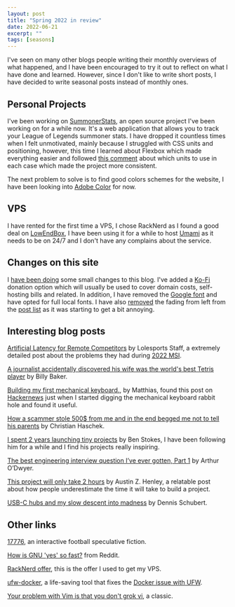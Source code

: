 ```yaml
---
layout: post
title: "Spring 2022 in review"
date: 2022-06-21
excerpt: ""
tags: [seasons]
---
```


I've seen on many other blogs people writing their monthly overviews of what happened, and I have been encouraged to try it out to reflect on what I have done and learned. However, since I don't like to write short posts, I have decided to write seasonal posts instead of monthly ones.

## Personal Projects

I've been working on [SummonerStats](https://github.com/FuzzyGrim/SummonerStats), an open source project I've been working on for a while now. It's a web application that allows you to track your League of Legends summoner stats. I have dropped it countless times when I felt unmotivated, mainly because I struggled with CSS units and positioning, however, this time I learned about Flexbox which made everything easier and followed [this comment](https://www.reddit.com/r/css/comments/kzkthl/comment/gjpns8i/?utm_source=share&utm_medium=web2x&context=3) about which units to use in each case which made the project more consistent.

The next problem to solve is to find good colors schemes for the website, I have been looking into [Adobe Color](https://color.adobe.com/create/color-wheel) for now.

## VPS

I have rented for the first time a VPS, I chose RackNerd as I found a good deal on [LowEndBox](https://lowendbox.com/blog/racknerd-get-a-1-5-gb-ram-kvm-vps-for-15-78-year-and-more-available-in-multiple-locations), I have been using it for a while to host [Umami](https://github.com/mikecao/umami) as it needs to be on 24/7 and I don't have any complains about the service.

## Changes on this site

I [have been doing](https://github.com/FuzzyGrim/blog/commits/master) some small changes to this blog. I've added a [Ko-Fi](https://ko-fi.com/fuzzygrim) donation option which will usually be used to cover domain costs, self-hosting bills and related. In addition, I have removed the [Google font](https://github.com/FuzzyGrim/blog/commit/45d82ba5bea55a65fc351095f2be6cb6cce3b974) and have opted for full local fonts. I have also [removed](https://github.com/FuzzyGrim/blog/commit/c977a6bfb521935f731f80a6b8a09db33ee72341) the fading from left from the [post list](https://www.fuzzygrim.com/posts/) as it was starting to get a bit annoying.

## Interesting blog posts

[Artificial Latency for Remote Competitors](https://lolesports.com/article/riot-games-tech-blog-artificial-latency-for-remote-competitors/blt44154a33b5d5a616) by Lolesports Staff, a extremely detailed post about the problems they had during [2022 MSI](https://lol.fandom.com/wiki/2022_Mid-Season_Invitational).

[A journalist accidentally discovered his wife was the world's best Tetris player](https://archive.boston.com/news/globe/magazine/articles/2007/08/19/bizarro_world/) by Billy Baker.

[Building my first mechanical keyboard.](https://not-matthias.github.io/posts/mechanical-keyboard/), by Matthias, found this post on [Hackernews](https://news.ycombinator.com/item?id=31451889) just when I started digging the mechanical keyboard rabbit hole and found it useful.

[How a scammer stole 500$ from me and in the end begged me not to tell his parents](https://blog.haschek.at/2016/how-a-scammer-stole-500-dollars-from-me/) by Christian Haschek.

[I spent 2 years launching tiny projects](https://tinyprojects.dev/posts/i_spent_two_years_launching_tiny_projects) by Ben Stokes, I have been following him for a while and I find his projects really inspiring.

[The best engineering interview question I’ve ever gotten, Part 1](https://quuxplusone.github.io/blog/2022/01/06/memcached-interview/) by Arthur O’Dwyer.

[This project will only take 2 hours](https://austinhenley.com/blog/thisprojectwillonlytake.html) by Austin Z. Henley, a relatable post about how people underestimate the time it will take to build a project.

[USB-C hubs and my slow descent into madness](https://overengineer.dev/blog/2021/04/25/usb-c-hub-madness.html) by Dennis Schubert.

## Other links

[17776](https://www.sbnation.com/a/17776-football), an interactive football speculative fiction.

[How is GNU 'yes' so fast?](https://old.reddit.com/r/unix/comments/6gxduc/how_is_gnu_yes_so_fast/) from Reddit.

[RackNerd offer](https://lowendbox.com/blog/racknerd-get-a-1-5-gb-ram-kvm-vps-for-15-78-year-and-more-available-in-multiple-locations/), this is the offer I used to get my VPS.

[ufw-docker](https://github.com/chaifeng/ufw-docker), a life-saving tool that fixes the [Docker issue with UFW](https://github.com/docker/for-linux/issues/690).

[Your problem with Vim is that you don't grok vi](https://stackoverflow.com/a/1220118), a classic.